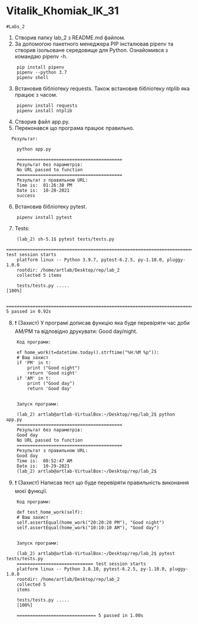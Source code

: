 # Vitalik_Khomiak_IK_31
    #Labs_2


1. Створив папку lab_2 з README.md файлом.
2. За допомогою пакетного менеджера PIP інсталював pipenv та створив ізольоване середовище для Python. Ознайомився з командаю pipenv -h.
```text
    pip install pipenv
    pipenv --python 3.7
    pipenv shell
```

3. Встановив бібліотеку requests. Також встановив бібліотеку ntplib яка працює з часом.
```text
    pipenv install requests
    pipenv install ntplib
```

4. Створив файл app.py. 
5. Переконався що програма працює правильно.
```text
  Результат:
  
    python app.py

    ========================================
    Результат без параметрів: 
    No URL passed to function
    ========================================
    Результат з правильною URL: 
    Time is:  01:26:38 PM
    Date is:  10-28-2021
    success

```
6. Встановив бібліотеку pytest.
```text
    pipenv install pytest
```
7. Tests:
```
    (lab_2) sh-5.1$ pytest tests/tests.py
    ========================================================================== test session starts      
    platform linux -- Python 3.9.7, pytest-6.2.5, py-1.10.0, pluggy-1.0.0
    rootdir: /home/artlab/Desktop/rep/lab_2
    collected 5 items                                                                                                                                                        

    tests/tests.py .....                                                                                                                                               [100%]

    =========================================================================== 5 passed in 0.92s 
```
8. ❗ (Захист) У програмі дописав функцію яка буде перевіряти час доби AM/PM та відповідно друкувати: Good day/night.
```text
    Код програми:
    
    ef home_work(t=datetime.today().strftime("%H:%M %p")):
    # Ваш захист
    if 'PM' in t:
        print ("Good night")
        return 'Good night'
    if 'AM' in t:
        print ("Good day")
        return 'Good day'


    Запуск програми:

    (lab_2) artlab@artlab-VirtualBox:~/Desktop/rep/lab_2$ python app.py
    ========================================
    Результат без параметрів: 
    Good day
    No URL passed to function
    ========================================
    Результат з правильною URL: 
    Good day
    Time is:  08:52:47 AM
    Date is:  10-29-2021
    (lab_2) artlab@artlab-VirtualBox:~/Desktop/rep/lab_2$ 
```

9. ❗ (Захист) Написав тест що буде перевіряти правильність виконання моєї функції.

```text
    Код програми:
    
    def test_home_work(self):
    # Ваш захист
    self.assertEqual(home_work("20:20:20 PM"), "Good night")
    self.assertEqual(home_work("10:10:10 AM"), "Good day")


    Запуск програми:
    
    (lab_2) artlab@artlab-VirtualBox:~/Desktop/rep/lab_2$ pytest tests/tests.py
    ============================= test session starts 
    platform linux -- Python 3.8.10, pytest-6.2.5, py-1.10.0, pluggy-1.0.0
    rootdir: /home/artlab/Desktop/rep/lab_2
    collected 5   
    items                                                              

    tests/tests.py .....   
    [100%]

    ============================== 5 passed in 1.00s 
```


